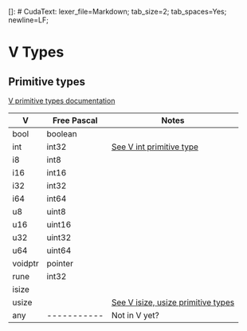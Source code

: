 []: # CudaText: lexer_file=Markdown; tab_size=2; tab_spaces=Yes; newline=LF;

# V Types

## Primitive types

[V primitive types documentation](https://github.com/vlang/v/blob/master/doc/docs.md#primitive-types)

| V       | Free Pascal | Notes |
|---------|-------------|-------|
| bool    | boolean     |       |
| int     | int32       | [See V int primitive type](https://github.com/vlang/v/blob/master/doc/docs.md#primitive-types) |
| i8      | int8        |       |
| i16     | int16       |       |
| i32     | int32       |       |
| i64     | int64       |       |
| u8      | uint8       |       |
| u16     | uint16      |       |
| u32     | uint32      |       |
| u64     | uint64      |       |
| voidptr | pointer     |       |
| rune    | int32       |       |
| isize   |             |       |
| usize   |             | [See V isize, usize primitive types](https://github.com/vlang/v/blob/master/doc/docs.md#primitive-types) |
| any     | ----------- | Not in V yet? |
